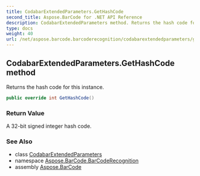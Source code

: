 ```yaml
---
title: CodabarExtendedParameters.GetHashCode
second_title: Aspose.BarCode for .NET API Reference
description: CodabarExtendedParameters method. Returns the hash code for this instance
type: docs
weight: 40
url: /net/aspose.barcode.barcoderecognition/codabarextendedparameters/gethashcode/
---
```

## CodabarExtendedParameters.GetHashCode method

Returns the hash code for this instance.

```csharp
public override int GetHashCode()
```

### Return Value

A 32-bit signed integer hash code.

### See Also

* class [CodabarExtendedParameters](../)
* namespace [Aspose.BarCode.BarCodeRecognition](../../../aspose.barcode.barcoderecognition/)
* assembly [Aspose.BarCode](../../../)


